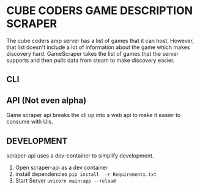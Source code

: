 # CUBE CODERS GAME DESCRIPTION SCRAPER

The cube coders amp server has a list of games that it can host. However, that list doesn't include a lot of information about the game which makes discovery hard. GameScraper takes the list of games that the server supports and then pulls data from steam to make discovery easier. 

## CLI 

## API (Not even alpha)
Game scraper api breaks the cli up into a web api to make it easier to consume with UIs. 

## DEVELOPMENT
scraper-api uses a dev-container to simplify development. 

1. Open scraper-api as a dev container
2. install dependencies `pip install  -r Requirements.txt`
3. Start Server `uvicorn main:app --reload`